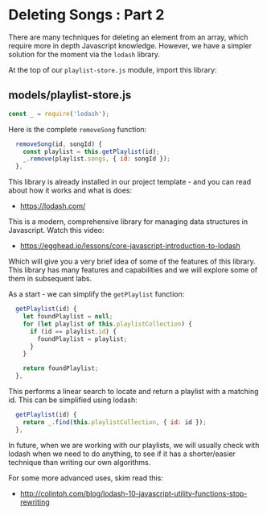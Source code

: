 # Deleting Songs : Part 2

There are many techniques for deleting an element from an array, which require more in depth Javascript knowledge. However, we have a simpler solution for the moment via the `lodash` library.

At the top of our `playlist-store.js` module, import this library:

## models/playlist-store.js

~~~js
const _ = require('lodash');
~~~

Here is the complete `removeSong` function:

~~~js
  removeSong(id, songId) {
    const playlist = this.getPlaylist(id);
    _.remove(playlist.songs, { id: songId });
  },
~~~

This library is already installed in our project template - and you can read about how it works and what is does:

- <https://lodash.com/>

This is a modern, comprehensive library for managing data structures in Javascript. Watch this video:

- <https://egghead.io/lessons/core-javascript-introduction-to-lodash>

Which will give you a very brief idea of some of the features of this library. This library has many features and capabilities and we will explore some of them in subsequent labs.

As a start - we can simplify the `getPlaylist` function:

~~~js
  getPlaylist(id) {
    let foundPlaylist = null;
    for (let playlist of this.playlistCollection) {
      if (id == playlist.id) {
        foundPlaylist = playlist;
      }
    }

    return foundPlaylist;
  },
~~~

This performs a linear search to locate and return a playlist with a matching id. This can be simplified using lodash:

~~~js
  getPlaylist(id) {
    return _.find(this.playlistCollection, { id: id });
  },
~~~

In future, when we are working with our playlists, we will usually check with lodash when we need to do anything, to see if it has a shorter/easier technique than writing our own algorithms.

For some more advanced uses, skim read this:

- <http://colintoh.com/blog/lodash-10-javascript-utility-functions-stop-rewriting>

